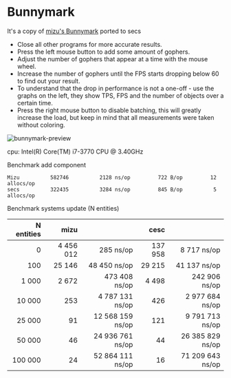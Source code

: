 # Bunnymark

It's a copy of [mizu's Bunnymark](https://github.com/sedyh/mizu/tree/master/examples/bunnymark) ported to secs

- Close all other programs for more accurate results.
- Press the left mouse button to add some amount of gophers.
- Adjust the number of gophers that appear at a time with the mouse wheel.
- Increase the number of gophers until the FPS starts dropping below 60 to find out your result.
- To understand that the drop in performance is not a one-off - use the graphs on the left, they show TPS, FPS and the number of objects over a certain time.
- Press the right mouse button to disable batching, this will greatly increase the load, but keep in mind that all measurements were taken without coloring.

![bunnymark-preview](https://user-images.githubusercontent.com/19890545/149235154-52da3044-363e-491a-a25e-80915c5b8df4.gif)

cpu: Intel(R) Core(TM) i7-3770 CPU @ 3.40GHz

Benchmark add component

    Mizu     	  582746	      2128 ns/op	     722 B/op	      12 allocs/op
    secs    	  322435	      3284 ns/op	     845 B/op	       5 allocs/op

Benchmark systems update (N entities)

| N entities |      mizu |                  |    cesc |                  |
|-----------:|----------:|-----------------:|--------:|-----------------:|
|          0 | 4 456 012 |        285 ns/op | 137 958 |      8 717 ns/op |
|        100 |    25 146 |     48 450 ns/op |  29 215 |     41 137 ns/op |
|      1 000 |     2 672 |    473 408 ns/op |   4 498 |    242 906 ns/op |
|     10 000 |       253 |  4 787 131 ns/op |     426 |  2 977 684 ns/op |
|     25 000 |        91 | 12 568 159 ns/op |     121 |  9 791 713 ns/op |
|     50 000 |        46 | 24 936 761 ns/op |      44 | 26 385 829 ns/op |
|    100 000 |        24 | 52 864 111 ns/op |      16 | 71 209 643 ns/op |
